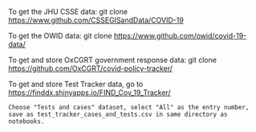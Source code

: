 To get the JHU CSSE data: git clone https://www.github.com/CSSEGISandData/COVID-19

To get the OWID data: git clone https://www.github.com/owid/covid-19-data/

To get and store OxCGRT government response data: git clone https://github.com/OxCGRT/covid-policy-tracker/

To get and store Test Tracker data, go to https://finddx.shinyapps.io/FIND_Cov_19_Tracker/
    
    Choose "Tests and cases" dataset, select "All" as the entry number, 
    save as test_tracker_cases_and_tests.csv in same directory as notebooks.
    